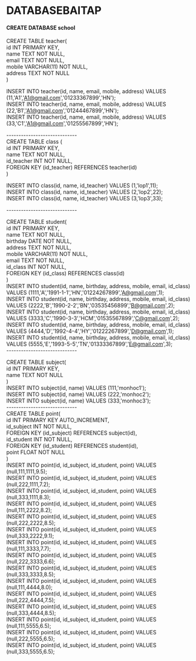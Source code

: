 # DATABASEBAITAP
<h4> CREATE DATABASE school </h4>
    
CREATE TABLE teacher( </br>
    id INT PRIMARY KEY, </br>
    name TEXT NOT NULL, </br>
    email TEXT NOT NULL, </br>
    mobile VARCHAR(11) NOT NULL, </br>
    address TEXT NOT NULL </br>
)</br>

INSERT INTO teacher(id, name, email, mobile, address) VALUES (11,'A1','A1@gmail.com','01233367899','HN');</br>
INSERT INTO teacher(id, name, email, mobile, address) VALUES (22,'B1','A1@gmail.com','01244467899','HN');</br>
INSERT INTO teacher(id, name, email, mobile, address) VALUES (33,'C1','A1@gmail.com','01255567899','HN');</br>

-----------------------------</br>
CREATE TABLE class ( </br>
    id INT PRIMARY KEY,</br>
    name TEXT NOT NULL,</br>
    id_teacher INT NOT NULL,</br>
    FOREIGN KEY (id_teacher) REFERENCES teacher(id)</br>
)</br>

INSERT INTO class(id, name, id_teacher) VALUES (1,'lop1',11);</br>
INSERT INTO class(id, name, id_teacher) VALUES (2,'lop2',22);</br>
INSERT INTO class(id, name, id_teacher) VALUES (3,'lop3',33);</br>

-----------------------------</br>

CREATE TABLE student(</br>
   id INT PRIMARY KEY,</br>
   name TEXT NOT NULL,</br>
   birthday DATE NOT NULL,</br>
   address TEXT NOT NULL,</br>
   mobile VARCHAR(11) NOT NULL,</br>
   email TEXT NOT NULL,</br>
   id_class INT NOT NULL,</br>
   FOREIGN KEY (id_class) REFERENCES class(id)</br>
)</br>
INSERT INTO student(id, name, birthday, address, mobile, email, id_class) VALUES (1111,'A','1991-1-1','HN','01224267899','A@gmail.com',1);</br>
INSERT INTO student(id, name, birthday, address, mobile, email, id_class) VALUES (2222,'B','1990-2-2','BN','03535456899','B@gmail.com',2);</br>
INSERT INTO student(id, name, birthday, address, mobile, email, id_class) VALUES (3333,'C','1990-3-3','HCM','01535567899','C@gmail.com',2);</br>
INSERT INTO student(id, name, birthday, address, mobile, email, id_class) VALUES (4444,'D','1992-4-4','HY','01222267899','D@gmail.com',1);</br>
INSERT INTO student(id, name, birthday, address, mobile, email, id_class) VALUES (5555,'E','1993-5-5','TN','01333367899','E@gmail.com',3);</br>
-----------------------------</br>

CREATE TABLE subject(</br>
    id INT PRIMARY KEY,</br>
    name TEXT NOT NULL</br>
)</br>
INSERT INTO subject(id, name) VALUES (111,'monhoc1');</br>
INSERT INTO subject(id, name) VALUES (222,'monhoc2');</br>
INSERT INTO subject(id, name) VALUES (333,'monhoc3');</br>
-----------------------------</br>
CREATE TABLE point(</br>
    id INT PRIMARY KEY AUTO_INCREMENT,</br>
    id_subject INT NOT NULL,</br>
    FOREIGN KEY (id_subject) REFERENCES subject(id),</br>
    id_student INT NOT NULL,</br>
    FOREIGN KEY (id_student) REFERENCES student(id),</br>
    point FLOAT NOT NULL</br>
)</br>
INSERT INTO point(id, id_subject, id_student, point) VALUES (null,111,1111,9.5);</br>
INSERT INTO point(id, id_subject, id_student, point) VALUES (null,222,1111,7.2);</br>
INSERT INTO point(id, id_subject, id_student, point) VALUES (null,333,1111,8.3);</br>
INSERT INTO point(id, id_subject, id_student, point) VALUES (null,111,2222,8.2);</br>
INSERT INTO point(id, id_subject, id_student, point) VALUES (null,222,2222,8.5);</br>
INSERT INTO point(id, id_subject, id_student, point) VALUES (null,333,2222,9.1);</br>
INSERT INTO point(id, id_subject, id_student, point) VALUES (null,111,3333,7.7);</br>
INSERT INTO point(id, id_subject, id_student, point) VALUES (null,222,3333,6.6);</br>
INSERT INTO point(id, id_subject, id_student, point) VALUES (null,333,3333,8.5);</br>
INSERT INTO point(id, id_subject, id_student, point) VALUES (null,111,4444,8.0);</br>
INSERT INTO point(id, id_subject, id_student, point) VALUES (null,222,4444,7.5);</br>
INSERT INTO point(id, id_subject, id_student, point) VALUES (null,333,4444,8.5);</br>
INSERT INTO point(id, id_subject, id_student, point) VALUES (null,111,5555,6.5);</br>
INSERT INTO point(id, id_subject, id_student, point) VALUES (null,222,5555,6.5);</br>
INSERT INTO point(id, id_subject, id_student, point) VALUES (null,333,5555,6.5);</br>


